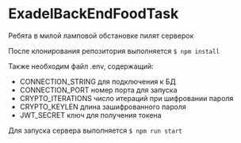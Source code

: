 # ExadelBackEndFoodTask
Ребята в милой ламповой обстановке пилят серверок

После клонирования репозитория выполняется
`$ npm install`

Также необходим файл .env, содержащий:
* CONNECTION_STRING для подключения к БД
* CONNECTION_PORT номер порта для запуска
* CRYPTO_ITERATIONS число итераций при шифровании пароля
* CRYPTO_KEYLEN длина зашифрованного пароля
* JWT_SECRET ключ для получения токена

Для запуска сервера выполняется
`$ npm run start`